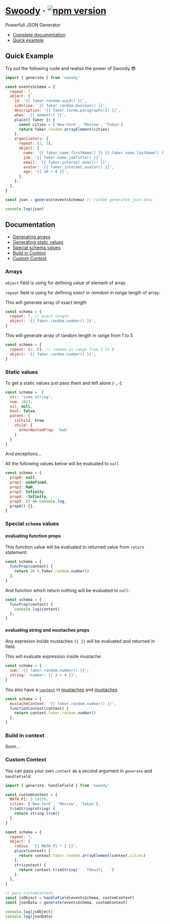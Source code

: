 # [Swoody](https://github.com/tobira-shoe/swoody) &middot; [![npm version](https://img.shields.io/npm/v/swoody.svg?style=flat)](https://www.npmjs.com/package/swoody)

Powerfull JSON Generator

- [Complete documentation](#documentation)
- [Quick example](#quick-example)
  <!-- - [Table of contents](#table-of-contents) -->

## Quick Example

Try out the following code and realise the power of Swoody 😎

```js
import { generate } from 'swoody'

const eventsSchema = {
  repeat: 7,
  object: {
    id: '{{ faker.random.uuid() }}',
    isOnline: '{{ faker.random.boolean() }}',
    description: '{{ faker.lorem.paragraphs(2) }}',
    when: '{{ moment() }}',
    place({ faker }) {
      const cities = ['New-York', 'Moscow', 'Tokyo']
      return faker.random.arrayElement(cities)
    },
    organizators: {
      repeat: [1, 5],
      object: {
        name: '{{ faker.name.firstName() }} {{ faker.name.lastName() }}',
        job: '{{ faker.name.jobTitle() }}',
        email: '{{ faker.internet.email() }}',
        avatar: '{{ faker.internet.avatar() }}',
        age: '{{ 10 + 8 }}',
      },
    },
  },
}

const json = generate(eventsSchema) // random generated json data

console.log(json)
```

## Documentation

- [Generating arrays](#arrays)
- [Generating static values](#static-values)
- [Special schema values](#special-schema-values)
- [Build in Context](#build-in-context)
- [Custom Context](#custom-context)

### Arrays

`object` field is using for defining value of element of array

`repeat` field is using for defining _exact_ or _ramdom in range_ length of array:

This will generate array of exact length

```js
const schema = {
  repeat: 7, // exact length
  object: '{{ faker.random.number() }}',
}
```

This will generate array of random length in range from 1 to 5

```js
const schema = {
  repeat: [2, 8], // ramdom in range from 2 to 8
  object: '{{ faker.random.number() }}',
}
```

### Static values

To get a static values just pass them and left alone (-\_-):

```js
const schema =  {
  str: 'some string',
  num: 1923,
  nil: null,
  bool: false,
  parent: {
    isChild: true
    child: {
      otherNestedProp: 'kek'
    }
  }
}
```

And exceptions...

All the following values below will be evaluated to `null`

```js
const schema = {
  prop0: null,
  prop1: undefined,
  prop2: NaN,
  prop3: Infinity,
  prop4: -Infinity,
  prop5: () => console.log,
  prop6() {},
}
```

### Special `schema` values

#### evaluating function props

This function value will be evaluated to returned value from `return` statement:

```js
const schema = {
  funcProp(context) {
    return 20 % faker.random.number()
  },
}
```

And function which return nothing will be evaluated to `null`:

```js
const schema = {
  funcProp(context) {
    console.log(context)
  },
}
```

#### evaluating string and mustaches props

Any expresion inside mustaches `{{ }}` will be evaluated and returned in field.

This will evaluate expression inside mustache:

```js
const schema = {
  num: '{{ faker.random.number() }}',
  string: 'number: {{ 2 + 4 }}',
}
```

You also have a [`context`](#context) in [mustaches](#evaluating-string-and-mustaches-props) and [mustaches](#evaluating-function-props)

```js
const schema = {
  mustacheContext: '{{ faker.random.number() }}',
  functionContext(context) {
    return context.faker.random.number()
  },
}
```

### Build in context

Soon...

### Custom Context

You can pass your own `context` as a second argument in `generate` and `handleField`:

```js
import { generate, handleField } from 'swoody'

const customContext = {
  MATH_PI: 3.14159,
  cities: ['New-York', 'Moscow', 'Tokyo'],
  trimString(string) {
    return string.trim()
  },
}

const schema = {
  repeat: 7,
  object: {
    radius: '{{ MATH_PI * 2 }}',
    place(context) {
      return context.faker.random.arrayElement(context.cities)
    },
    str(context) {
      return context.trimString('   fdkasfj   ')
    },
  },
}

// pass customContext
const jsObject = handleField(eventsSchema, customContext)
const jsonData = generate(eventsSchema, customContext)

console.log(jsObject)
console.log(jsonData)
```
